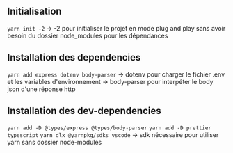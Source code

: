 ## Initialisation 
`yarn init -2` 
-> -2 pour initialiser le projet en mode plug and play sans avoir besoin du dossier node_modules pour les dépendances

## Installation des dependencies
`yarn add express dotenv body-parser`
-> dotenv pour charger le fichier .env et les variables d'environnement
-> body-parser pour interpéter le body json d'une réponse http

## Installation des dev-dependencies
`yarn add -D @types/express @types/body-parser`
`yarn add -D prettier typescript`
`yarn dlx @yarnpkg/sdks vscode`
-> sdk nécessaire pour utiliser yarn sans dossier node-modules